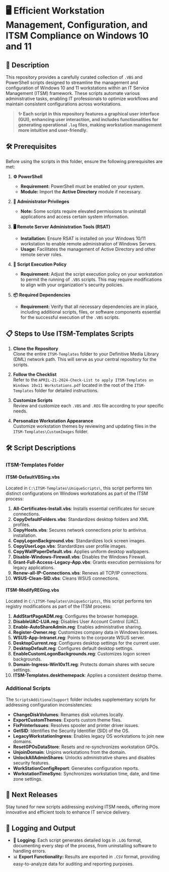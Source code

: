 # 🖥️ Efficient Workstation Management, Configuration, and ITSM Compliance on Windows 10 and 11

## 📄 Description

This repository provides a carefully curated collection of `.VBS` and PowerShell scripts designed to streamline the management and configuration of Windows 10 and 11 workstations within an IT Service Management (ITSM) framework. These scripts automate various administrative tasks, enabling IT professionals to optimize workflows and maintain consistent configurations across workstations.

> **✨ Each script in this repository features a graphical user interface (GUI), enhancing user interaction, and includes functionalities for generating operational `.log` files, making workstation management more intuitive and user-friendly.**

## 🛠️ Prerequisites

Before using the scripts in this folder, ensure the following prerequisites are met:

1. **⚙️ PowerShell**
   - **Requirement:** PowerShell must be enabled on your system.
   - **Module:** Import the **Active Directory** module if necessary.

2. **🔑 Administrator Privileges**
   - **Note:** Some scripts require elevated permissions to uninstall applications and access certain system information.

3. **🖥️ Remote Server Administration Tools (RSAT)**
   - **Installation:** Ensure RSAT is installed on your Windows 10/11 workstation to enable remote administration of Windows Servers.
   - **Usage:** Facilitates the management of Active Directory and other remote server roles.

4. **🔧 Script Execution Policy**
   - **Requirement:** Adjust the script execution policy on your workstation to permit the running of `.VBS` scripts. This may require modifications to align with your organization's security policies.

5. **📦 Required Dependencies**
   - **Requirement:** Verify that all necessary dependencies are in place, including additional scripts, files, or software components essential for the successful execution of the `.VBS` scripts.

## 📋 Steps to Use ITSM-Templates Scripts

1. **Clone the Repository**  
   Clone the entire `ITSM-Templates` folder to your Definitive Media Library (DML) network path. This will serve as your central repository for the scripts.

2. **Follow the Checklist**  
   Refer to the `APRIL-21-2024-Check-List to apply ITSM-Templates on Windows 10x11 Workstations.pdf` located in the root of the `ITSM-Templates` folder for detailed instructions.

3. **Customize Scripts**  
   Review and customize each `.VBS` and `.REG` file according to your specific needs.

4. **Personalize Workstation Appearance**  
   Customize workstation themes by reviewing and updating files in the `ITSM-Templates\CustomImages` folder.

## 🛠️ Script Descriptions

### ITSM-Templates Folder

#### ITSM-DefaultVBSing.vbs

Located in `C:\ITSM-Templates\UniqueScripts\`, this script performs ten distinct configurations on Windows workstations as part of the ITSM process:

1. **All-Certificates-Install.vbs**: Installs essential certificates for secure connections.
2. **CopyDefaultFolders.vbs**: Standardizes desktop folders and XML profiles.
3. **CopyHosts.vbs**: Secures network connections prior to antivirus installation.
4. **CopyLogonBackground.vbs**: Standardizes lock screen images.
5. **CopyUserLogo.vbs**: Standardizes user profile images.
6. **CopyWallPaperDefault.vbs**: Applies uniform desktop wallpapers.
7. **Disable-Windows-Firewall.vbs**: Disables the Windows Firewall.
8. **Grant-Full-Access-Legacy-App.vbs**: Grants execution permissions for legacy applications.
9. **Renew-all-IP-Connections.vbs**: Renews all TCP/IP connections.
10. **WSUS-Clean-SID.vbs**: Cleans WSUS connections.

#### ITSM-ModifyREGing.vbs

Located in `C:\ITSM-Templates\UniqueScripts\`, this script performs ten registry modifications as part of the ITSM process:

1. **AddStartPageADM.reg**: Configures the browser homepage.
2. **DisableUAC-LUA.reg**: Disables User Account Control (UAC).
3. **Enable-AutoShareAdmin.reg**: Enables administrative sharing.
4. **Register-Owner.reg**: Customizes company data in Windows licenses.
5. **WSUS-App-Intranet.reg**: Points to the corporate WSUS server.
6. **DesktopCurrent.reg**: Configures desktop settings for the current user.
7. **DesktopDefault.reg**: Configures default desktop settings.
8. **EnableCustomLogonBackgrounds.reg**: Customizes logon screen backgrounds.
9. **Domain-Ingress-Win10x11.reg**: Protects domain shares with secure settings.
10. **ITSM-Templates.deskthemepack**: Applies a consistent desktop theme.

### Additional Scripts

The `ScriptsAdditionalSupport` folder includes supplementary scripts for addressing configuration inconsistencies:

- **ChangeDiskVolumes**: Renames disk volumes locally.
- **ExportCustomThemes**: Exports custom theme files.
- **FixPrinterIssues**: Resolves spooler and printer driver issues.
- **GetSID**: Identifies the Security Identifier (SID) of the OS.
- **LegacyWorkstationIngress**: Enables legacy OS workstations to join new domains.
- **ResetGPOsDataStore**: Resets and re-synchronizes workstation GPOs.
- **UnjoinDomain**: Unjoins workstations from the domain.
- **UnlockAllAdminShares**: Unlocks administrative shares and disables security features.
- **WorkStationConfigReport**: Generates configuration reports.
- **WorkstationTimeSync**: Synchronizes workstation time, date, and time zone settings.

## 🚀 Next Releases

Stay tuned for new scripts addressing evolving ITSM needs, offering more innovative and efficient tools to enhance IT service delivery.

## 📝 Logging and Output

- 📄 **Logging:** Each script generates detailed logs in `.LOG` format, documenting every step of the process, from uninstalling software to handling errors.
- 📊 **Export Functionality:** Results are exported in `.CSV` format, providing easy-to-analyze data for auditing and reporting purposes.
